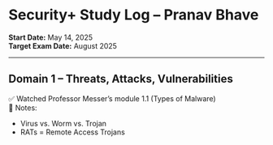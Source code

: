 # Security+ Study Log – Pranav Bhave

**Start Date:** May 14, 2025  
**Target Exam Date:** August 2025

---

## Domain 1 – Threats, Attacks, Vulnerabilities  
✅ Watched Professor Messer’s module 1.1 (Types of Malware)  
📝 Notes:  
- Virus vs. Worm vs. Trojan  
- RATs = Remote Access Trojans  